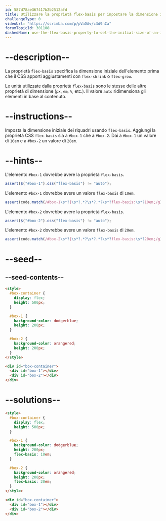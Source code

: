 ```yaml
---
id: 587d78ae367417b2b2512afd
title: Utilizzare la proprietà flex-basis per impostare la dimensione iniziale di un elemento
challengeType: 0
videoUrl: "https://scrimba.com/p/pVaDAv/c3d9nCa"
forumTopicId: 301108
dashedName: use-the-flex-basis-property-to-set-the-initial-size-of-an-item
---
```


# --description--

La proprietà `flex-basis` specifica la dimensione iniziale dell'elemento prima che il CSS apporti aggiustamenti con `flex-shrink` o `flex-grow`.

Le unità utilizzate dalla proprietà `flex-basis` sono le stesse delle altre proprietà di dimensione (`px`, `em`, `%`, etc.). Il valore `auto` ridimensiona gli elementi in base al contenuto.

# --instructions--

Imposta la dimensione iniziale dei riquadri usando `flex-basis`. Aggiungi la proprietà CSS `flex-basis` sia a `#box-1` che a `#box-2`. Dai a `#box-1` un valore di `10em` e a `#box-2` un valore di `20em`.

# --hints--

L'elemento `#box-1` dovrebbe avere la proprietà `flex-basis`.

```js
assert($("#box-1").css("flex-basis") != "auto");
```

L'elemento `#box-1` dovrebbe avere un valore `flex-basis` di `10em`.

```js
assert(code.match(/#box-1\s*?{\s*?.*?\s*?.*?\s*?flex-basis:\s*?10em;/g));
```

L'elemento `#box-2` dovrebbe avere la proprietà `flex-basis`.

```js
assert($("#box-2").css("flex-basis") != "auto");
```

L'elemento `#box-2` dovrebbe avere un valore `flex-basis` di `20em`.

```js
assert(code.match(/#box-2\s*?{\s*?.*?\s*?.*?\s*?flex-basis:\s*?20em;/g));
```

# --seed--

## --seed-contents--

```html
<style>
  #box-container {
    display: flex;
    height: 500px;
  }

  #box-1 {
    background-color: dodgerblue;
    height: 200px;
  }

  #box-2 {
    background-color: orangered;
    height: 200px;
  }
</style>

<div id="box-container">
  <div id="box-1"></div>
  <div id="box-2"></div>
</div>
```

# --solutions--

```html
<style>
  #box-container {
    display: flex;
    height: 500px;
  }

  #box-1 {
    background-color: dodgerblue;
    height: 200px;
    flex-basis: 10em;
  }

  #box-2 {
    background-color: orangered;
    height: 200px;
    flex-basis: 20em;
  }
</style>

<div id="box-container">
  <div id="box-1"></div>
  <div id="box-2"></div>
</div>
```
